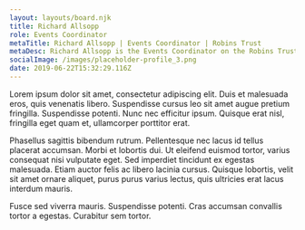 ```yaml
---
layout: layouts/board.njk
title: Richard Allsopp
role: Events Coordinator
metaTitle: Richard Allsopp | Events Coordinator | Robins Trust
metaDesc: Richard Allsopp is the Events Coordinator on the Robins Trust Board
socialImage: /images/placeholder-profile_3.png
date: 2019-06-22T15:32:29.116Z
---
```

Lorem ipsum dolor sit amet, consectetur adipiscing elit. Duis et malesuada eros, quis venenatis libero. Suspendisse cursus leo sit amet augue pretium fringilla. Suspendisse potenti. Nunc nec efficitur ipsum. Quisque erat nisl, fringilla eget quam et, ullamcorper porttitor erat.

Phasellus sagittis bibendum rutrum. Pellentesque nec lacus id tellus placerat accumsan. Morbi et lobortis dui. Ut eleifend euismod tortor, varius consequat nisi vulputate eget. Sed imperdiet tincidunt ex egestas malesuada. Etiam auctor felis ac libero lacinia cursus. Quisque lobortis, velit sit amet ornare aliquet, purus purus varius lectus, quis ultricies erat lacus interdum mauris.

Fusce sed viverra mauris. Suspendisse potenti. Cras accumsan convallis tortor a egestas. Curabitur sem tortor.
